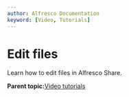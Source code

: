 ```yaml
---
author: Alfresco Documentation
keyword: [Video, Tutorials]
---
```


# Edit files

Learn how to edit files in Alfresco Share.

  

**Parent topic:**[Video tutorials](../topics/alfresco-video-tutorials.md)

